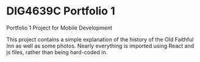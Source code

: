 # DIG4639C Portfolio 1
 Portfolio 1 Project for Mobile Development
 
 This project contains a simple explanation of the history of the Old Faithful Inn as well as some photos.
 Nearly everything is imported using React and js files, rather than being hard-coded in.
